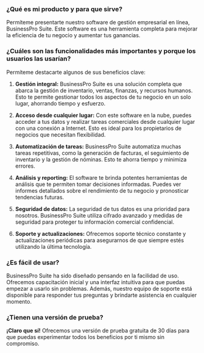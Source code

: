 ### ¿Qué es mi producto y para que sirve?
 Permíteme presentarte nuestro software de gestión empresarial en línea, BusinessPro Suite. Este software es una herramienta completa para mejorar la eficiencia de tu negocio y aumentar tus ganancias.

### ¿Cuáles son las funcionalidades más importantes y porque los usuarios las usarían?

Permíteme destacarte algunos de sus beneficios clave:

1. **Gestión integral:** BusinessPro Suite es una solución completa que abarca la gestión de inventario, ventas, finanzas, y recursos humanos. Esto te permite gestionar todos los aspectos de tu negocio en un solo lugar, ahorrando tiempo y esfuerzo.

2. **Acceso desde cualquier lugar:** Con este software en la nube, puedes acceder a tus datos y realizar tareas comerciales desde cualquier lugar con una conexión a Internet. Esto es ideal para los propietarios de negocios que necesitan flexibilidad.

3. **Automatización de tareas:** BusinessPro Suite automatiza muchas tareas repetitivas, como la generación de facturas, el seguimiento de inventario y la gestión de nóminas. Esto te ahorra tiempo y minimiza errores.

4. **Análisis y reporting:** El software te brinda potentes herramientas de análisis que te permiten tomar decisiones informadas. Puedes ver informes detallados sobre el rendimiento de tu negocio y pronosticar tendencias futuras.

5. **Seguridad de datos:** La seguridad de tus datos es una prioridad para nosotros. BusinessPro Suite utiliza cifrado avanzado y medidas de seguridad para proteger tu información comercial confidencial.

6. **Soporte y actualizaciones:** Ofrecemos soporte técnico constante y actualizaciones periódicas para asegurarnos de que siempre estés utilizando la última tecnología.

### ¿Es fácil de usar?

 BusinessPro Suite ha sido diseñado pensando en la facilidad de uso. Ofrecemos capacitación inicial y una interfaz intuitiva para que puedas empezar a usarlo sin problemas. Además, nuestro equipo de soporte está disponible para responder tus preguntas y brindarte asistencia en cualquier momento.

### ¿Tienen una versión de prueba?

**¡Claro que sí!** Ofrecemos una versión de prueba gratuita de 30 días para que puedas experimentar todos los beneficios por ti mismo sin compromiso. 


